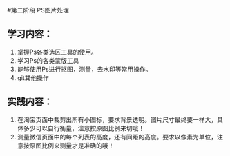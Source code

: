 #第二阶段 PS图片处理

## 学习内容：
1. 掌握Ps各类选区工具的使用。
2. 学习Ps的各类蒙版工具
3. 能够使用Ps进行抠图，测量，去水印等常用操作。
4. git其他操作

## 实践内容：
1. 在淘宝页面中裁剪出所有小图标，要求背景透明。图片尺寸最终要一样大，具体多少可以自行衡量，注意按原图比例来切哦！
2. 测量微信页面中的每个列表的高度，还有间距的高度。要求以像素为单位，注意按原图比例来测量才是准确的哦！